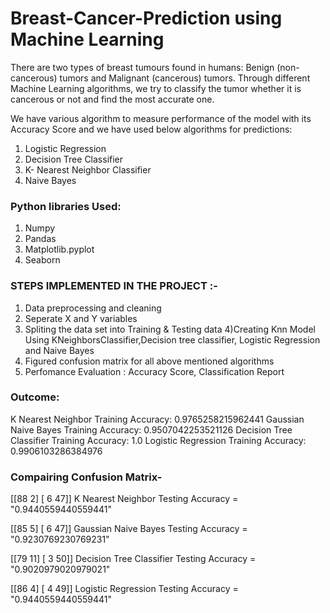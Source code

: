 # Breast-Cancer-Prediction using Machine Learning
There are two types of breast tumours found in humans: Benign (non-cancerous) tumors and Malignant (cancerous) tumors. Through different Machine Learning algorithms, we try to classify the tumor whether it is cancerous or not and find the most accurate one.

We have various algorithm to measure performance of the model with its Accuracy Score and we have used below algorithms for predictions:
1) Logistic Regression
2) Decision Tree Classifier
3) K- Nearest Neighbor Classifier
4) Naive Bayes

### Python libraries Used:
1) Numpy
2) Pandas
3) Matplotlib.pyplot
4) Seaborn


### STEPS IMPLEMENTED IN THE PROJECT :-
1) Data preprocessing and cleaning
2) Seperate X and Y variables
3) Spliting the data set into Training & Testing data
4)Creating Knn Model Using KNeighborsClassifier,Decision tree classifier, Logistic Regression and Naive Bayes
5) Figured confusion matrix for all above mentioned algorithms
6) Perfomance Evaluation : Accuracy Score, Classification Report


### Outcome: 
K Nearest Neighbor Training Accuracy: 0.9765258215962441
Gaussian Naive Bayes Training Accuracy: 0.9507042253521126
Decision Tree Classifier Training Accuracy: 1.0
Logistic Regression Training Accuracy: 0.9906103286384976

### Compairing Confusion Matrix-
[[88  2]
 [ 6 47]]
K Nearest Neighbor Testing Accuracy = "0.9440559440559441"

[[85  5]
 [ 6 47]]
Gaussian Naive Bayes Testing Accuracy = "0.9230769230769231"

[[79 11]
 [ 3 50]]
Decision Tree Classifier Testing Accuracy = "0.9020979020979021"

[[86  4]
 [ 4 49]]
Logistic Regression Testing Accuracy = "0.9440559440559441"
